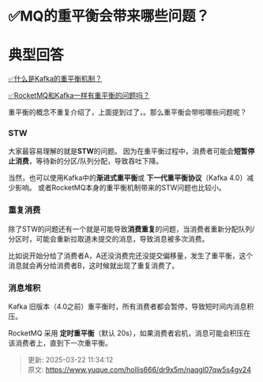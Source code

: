 # ✅MQ的重平衡会带来哪些问题？

# 典型回答


[✅什么是Kafka的重平衡机制？](https://www.yuque.com/hollis666/dr9x5m/rqzepcxvq2a1w2e9)



[✅RocketMQ和Kafka一样有重平衡的问题吗？](https://www.yuque.com/hollis666/dr9x5m/nq5v40p6kn1ugg1z)



重平衡的概念不重复介绍了，上面提到过了，。那么重平衡会带啦哪些问题呢？



### STW
大家最容易理解的就是**STW**的问题。 因为在重平衡过程中，消费者可能会**短暂停止消费**，等待新的分区/队列分配，导致吞吐下降。  



当然，也可以使用Kafka中的**渐进式重平衡**或 **下一代重平衡协议**（Kafka 4.0）减少影响。 或者RocketMQ本身的重平衡机制带来的STW问题也比较小。



### 重复消费
除了STW的问题还有一个就是可能导致**消费重复**的问题，当消费者重新分配队列/分区时，可能会重新拉取道未提交的消息，导致消息被多次消费。  



比如说开始分给了消费者A，A还没消费完还没提交偏移量，发生了重平衡，这个消息就会再分给消费者B，这时候就出现了重复消费了。





### 消息堆积


Kafka 旧版本（4.0之前）重平衡时，所有消费者都会暂停，导致短时间内消息积压。



RocketMQ 采用 **定时重平衡**（默认 20s），如果消费者宕机，消息可能会积压在该消费者上，直到下一次重平衡。





> 更新: 2025-03-22 11:34:12  
> 原文: <https://www.yuque.com/hollis666/dr9x5m/naqgl07qw5s4gv24>